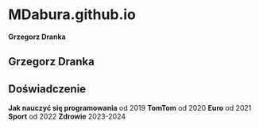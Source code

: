 # MDabura.github.io

**Grzegorz Dranka**

## Grzegorz Dranka
## Doświadczenie 
**Jak nauczyć się programowania**
od 2019
**TomTom**
od 2020
**Euro**
od 2021
**Sport**
od 2022
**Zdrowie**
2023-2024
